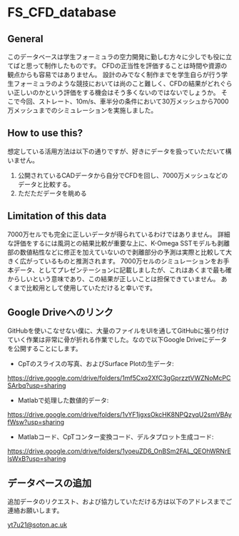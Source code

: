# FS_CFD_database
## General
このデータベースは学生フォーミュラの空力開発に勤しむ方々に少しでも役に立てばと思って制作したものです。
CFDの正当性を評価することは時間や資源の観点からも容易ではありません。
設計のみでなく制作までを学生自らが行う学生フォーミュラのような競技においては尚のこと難しく、CFDの結果がどれぐらい正しいのかという評価をする機会はそう多くないのではないでしょうか。
そこで今回、ストレート、10m/s、車半分の条件において30万メッシュから7000万メッシュまでのシミュレーションを実施しました。

## How to use this?
想定している活用方法は以下の通りですが、好きにデータを扱っていただいて構いません。
1. 公開されているCADデータから自分でCFDを回し、7000万メッシュなどのデータと比較する。
2. ただただデータを眺める

## Limitation of this data
7000万セルでも完全に正しいデータが得られているわけではありません。
詳細な評価をするには風洞との結果比較が重要な上に、K-Omega SSTモデルも剥離部の数値粘性などに修正を加えていないので剥離部分の予測は実際と比較して大きく広がっているものと推測されます。
7000万セルのシミュレーションをお手本データ、としてプレゼンテーションに記載しましたが、これはあくまで最も確からしいという意味であり、この結果が正しいことは担保できていません。
あくまで比較用として使用していただけると幸いです。

## Google Driveへのリンク
GitHubを使いこなせない僕に、大量のファイルをUIを通してGitHubに張り付けていく作業は非常に骨が折れる作業でした。なので以下Google Driveにデータを公開することにします。
- CpTのスライスの写真、およびSurface Plotの生データ: 

https://drive.google.com/drive/folders/1mf5Cxq2XfC3gGprzztVWZNoMcPCSArbq?usp=sharing
- Matlabで処理した数値的データ: 

https://drive.google.com/drive/folders/1vYF1jgxsOkcHK8NPQzyqU2smVBAyfWsw?usp=sharing
- Matlabコード、CpTコンター変換コード、デルタプロット生成コード: 

https://drive.google.com/drive/folders/1yoeuZD6_OnBSm2FAL_QEOhWRNrElsWxB?usp=sharing

## データベースの追加
追加データのリクエスト、および協力していただける方は以下のアドレスまでご連絡お願いします。

yt7u21@soton.ac.uk
